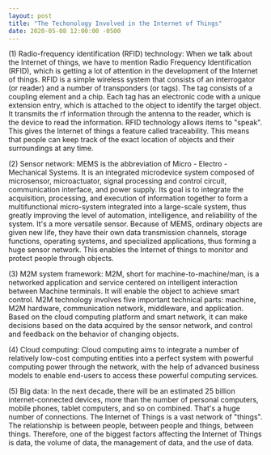 ```yaml
---
layout: post
title: "The Techonology Involved in the Internet of Things"
date: 2020-05-08 12:00:00 -0500
---
```


(1) Radio-frequency identification (RFID) technology: When we talk about the Internet of things, we have to mention Radio Frequency Identification (RFID), which is getting a lot of attention in the development of the Internet of things. RFID is a simple wireless system that consists of an interrogator (or reader) and a number of transponders (or tags). The tag consists of a coupling element and a chip. Each tag has an electronic code with a unique extension entry, which is attached to the object to identify the target object. It transmits the rf information through the antenna to the reader, which is the device to read the information. RFID technology allows items to "speak". This gives the Internet of things a feature called traceability. This means that people can keep track of the exact location of objects and their surroundings at any time.

(2) Sensor network: MEMS is the abbreviation of Micro - Electro - Mechanical Systems. It is an integrated microdevice system composed of microsensor, microactuator, signal processing and control circuit, communication interface, and power supply. Its goal is to integrate the acquisition, processing, and execution of information together to form a multifunctional micro-system integrated into a large-scale system, thus greatly improving the level of automation, intelligence, and reliability of the system. It's a more versatile sensor. Because of MEMS, ordinary objects are given new life, they have their own data transmission channels, storage functions, operating systems, and specialized applications, thus forming a huge sensor network. This enables the Internet of things to monitor and protect people through objects.

(3) M2M system framework: M2M, short for machine-to-machine/man, is a networked application and service centered on intelligent interaction between Machine terminals. It will enable the object to achieve smart control. M2M technology involves five important technical parts: machine, M2M hardware, communication network, middleware, and application. Based on the cloud computing platform and smart network, it can make decisions based on the data acquired by the sensor network, and control and feedback on the behavior of changing objects.

(4) Cloud computing: Cloud computing aims to integrate a number of relatively low-cost computing entities into a perfect system with powerful computing power through the network, with the help of advanced business models to enable end-users to access these powerful computing services.

(5) Big data: In the next decade, there will be an estimated 25 billion internet-connected devices, more than the number of personal computers, mobile phones, tablet computers, and so on combined. That's a huge number of connections. The Internet of Things is a vast network of "things". The relationship is between people, between people and things, between things. Therefore, one of the biggest factors affecting the Internet of Things is data, the volume of data, the management of data, and the use of data.
